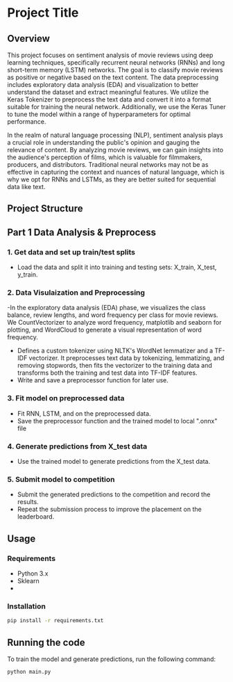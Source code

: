 # Project Title

## Overview

This project focuses on sentiment analysis of movie reviews using deep learning techniques, specifically recurrent neural networks (RNNs) and long short-term memory (LSTM) networks. The goal is to classify movie reviews as positive or negative based on the text content. The data preprocessing includes exploratory data analysis (EDA) and visualization to better understand the dataset and extract meaningful features. We utilize the Keras Tokenizer to preprocess the text data and convert it into a format suitable for training the neural network. Additionally, we use the Keras Tuner to tune the model within a range of hyperparameters for optimal performance.

In the realm of natural language processing (NLP), sentiment analysis plays a crucial role in understanding the public's opinion and gauging the relevance of content. By analyzing movie reviews, we can gain insights into the audience's perception of films, which is valuable for filmmakers, producers, and distributors. Traditional neural networks may not be as effective in capturing the context and nuances of natural language, which is why we opt for RNNs and LSTMs, as they are better suited for sequential data like text.

## Project Structure 

## Part 1 Data Analysis & Preprocess

### 1. Get data and set up train/test splits
- Load the data and split it into training and testing sets: X_train, X_test, y_train.


### 2. Data Visulaization and Preprocessing
-In the exploratory data analysis (EDA) phase, we visualizes the class balance, review lengths, and word frequency per class for movie reviews. We CountVectorizer to analyze word frequency, matplotlib and seaborn for plotting, and WordCloud to generate a visual representation of word frequency.
- Defines a custom tokenizer using NLTK's WordNet lemmatizer and a TF-IDF vectorizer. It preprocesses text data by tokenizing, lemmatizing, and removing stopwords, then fits the vectorizer to the training data and transforms both the training and test data into TF-IDF features.
- Write and save a preprocessor function for later use.

### 3. Fit model on preprocessed data
- Fit RNN, LSTM, and  on the preprocessed data.
- Save the preprocessor function and the trained model to local ".onnx" file

### 4. Generate predictions from X_test data
- Use the trained model to generate predictions from the X_test data.

### 5. Submit model to competition
- Submit the generated predictions to the competition and record the results.
- Repeat the submission process to improve the placement on the leaderboard.

## Usage

### Requirements
- Python 3.x
- Sklearn
- 

### Installation
```bash
pip install -r requirements.txt
```

## Running the code

To train the model and generate predictions, run the following command:

```bash
python main.py
```

